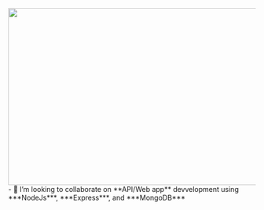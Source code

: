 <img src="https://media.giphy.com/media/TRklv98Fvo0Tu/giphy.gif" width="640" height="360" />  
- 👯 I’m looking to collaborate on **API/Web app** devvelopment using ***NodeJs***, ***Express***, and ***MongoDB***

<!--
**popoybvargas/popoybvargas** is a ✨ _special_ ✨ repository because its `README.md` (this file) appears on your GitHub profile.

Here are some ideas to get you started:

- 🔭 I’m currently working on ...
- 🌱 I’m currently learning ...
- 👯 I’m looking to collaborate on ...
- 🤔 I’m looking for help with ...
- 💬 Ask me about ...
- 📫 How to reach me: ...
- 😄 Pronouns: ...
- ⚡ Fun fact: ...
-->
